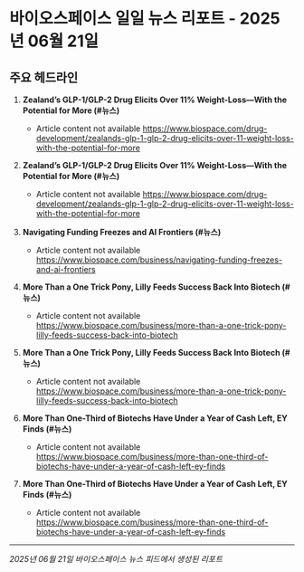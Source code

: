 # 바이오스페이스 일일 뉴스 리포트 - 2025년 06월 21일


## 주요 헤드라인

1. **Zealand’s GLP-1/GLP-2 Drug Elicits Over 11% Weight-Loss—With the Potential for More (#뉴스)**
   - Article content not available
   <https://www.biospace.com/drug-development/zealands-glp-1-glp-2-drug-elicits-over-11-weight-loss-with-the-potential-for-more>

2. **Zealand’s GLP-1/GLP-2 Drug Elicits Over 11% Weight-Loss—With the Potential for More (#뉴스)**
   - Article content not available
   <https://www.biospace.com/drug-development/zealands-glp-1-glp-2-drug-elicits-over-11-weight-loss-with-the-potential-for-more>

3. **Navigating Funding Freezes and AI Frontiers (#뉴스)**
   - Article content not available
   <https://www.biospace.com/business/navigating-funding-freezes-and-ai-frontiers>

4. **More Than a One Trick Pony, Lilly Feeds Success Back Into Biotech (#뉴스)**
   - Article content not available
   <https://www.biospace.com/business/more-than-a-one-trick-pony-lilly-feeds-success-back-into-biotech>

5. **More Than a One Trick Pony, Lilly Feeds Success Back Into Biotech (#뉴스)**
   - Article content not available
   <https://www.biospace.com/business/more-than-a-one-trick-pony-lilly-feeds-success-back-into-biotech>

6. **More Than One-Third of Biotechs Have Under a Year of Cash Left, EY Finds (#뉴스)**
   - Article content not available
   <https://www.biospace.com/business/more-than-one-third-of-biotechs-have-under-a-year-of-cash-left-ey-finds>

7. **More Than One-Third of Biotechs Have Under a Year of Cash Left, EY Finds (#뉴스)**
   - Article content not available
   <https://www.biospace.com/business/more-than-one-third-of-biotechs-have-under-a-year-of-cash-left-ey-finds>


---
*2025년 06월 21일 바이오스페이스 뉴스 피드에서 생성된 리포트*